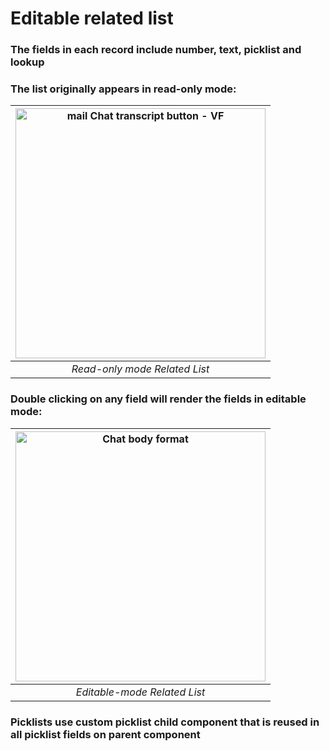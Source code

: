 # Editable related list 

### The fields in each record include number, text, picklist and lookup

### The list originally appears in read-only mode: 

| <img src="https://github.com/dudayakumar/Salesforce-Development/blob/master/Service%20Cloud%20Live%20Chat%20Agent/screenshots/Read-only-mode.JPG" alt="mail Chat transcript button - VF" style="width: 400px;"/> |
|:--:| 
| *Read-only mode Related List* |

### Double clicking on any field will render the fields in editable mode:

| <img src="https://github.com/dudayakumar/Salesforce-Development/blob/master/Service%20Cloud%20Live%20Chat%20Agent/screenshots/Editable-mode.JPG" alt="Chat body format" style="width: 400px;"/> |
|:--:| 
| *Editable-mode Related List* |

### Picklists use custom picklist child component that is reused in all picklist fields on parent component